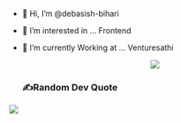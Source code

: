 - 👋 Hi, I’m @debasish-bihari
- 👀 I’m interested in ... Frontend
- 🌱 I’m currently Working at ... Venturesathi

  <p align="center"><img  src="https://raw.githubusercontent.com/Trilokia/Trilokia/379277808c61ef204768a61bbc5d25bc7798ccf1/bottom_header.svg"></p>

  ### ✍️Random Dev Quote
![](https://quotes-github-readme.vercel.app/api?type=horizontal&theme=tokyonight)
